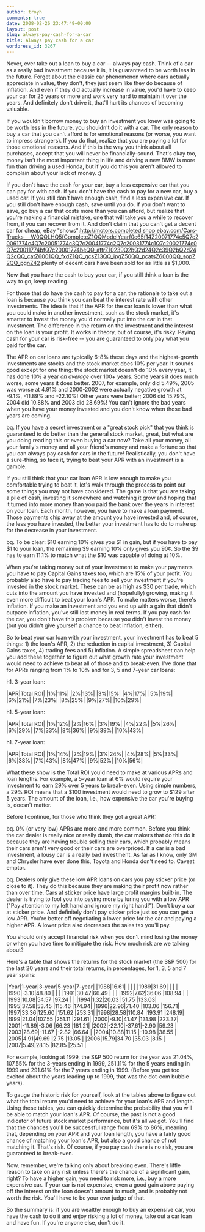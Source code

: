 ```yaml
---
author: troyh
comments: true
date: 2008-02-26 23:47:49+00:00
layout: post
slug: always-pay-cash-for-a-car
title: Always pay cash for a car
wordpress_id: 3267
---
```


Never, ever take out a loan to buy a car -- always pay cash. Think of a car as a really bad investment because it is, it is guaranteed to be worth less in the future. Forget about the classic car phenomenon where cars actually appreciate in value, they don't, they just seem like they do because of inflation. And even if they did actually increase in value, you'd have to keep your car for 25 years or more and work very hard to maintain it over the years. And definitely don't drive it, that'll hurt its chances of becoming valuable.

If you wouldn't borrow money to buy an investment you knew was going to be worth less in the future, you shouldn't do it with a car. The only reason to buy a car that you can't afford is for emotional reasons (or worse, you want to impress strangers). If you do that, realize that you are paying a lot for those emotional reasons. And if this is the way you think about all purchases, accept that you will never be financially-sound. That's okay too, money isn't the most important thing in life and driving a new BMW is more fun than driving a used Honda, but if you do this you aren't allowed to complain about your lack of money. :)

If you don't have the cash for your car, buy a less expensive car that you can pay for with cash. If you don't have the cash to pay for a new car, buy a used car. If you still don't have enough cash, find a less expensive car. If you still don't have enough cash, save until you do. If you don't want to save, go buy a car that costs more than you can afford, but realize that you're making a financial mistake, one that will take you a while to recover from, if you can recover from it. And don't claim that you can't get a decent car for cheap, eBay "shows":http://motors.completed.shop.ebay.com/Cars-Trucks___W0QQLHQ5fCompleteZ1QQModelYearf0c65f14Z20071774c5Q7c20061774c4Q7c20051774c3Q7c20041774c2Q7c20031774c1Q7c20021774c0Q7c20011774bfQ7c20001774beQQ_attrZ10239Q2bQ2d24Q2c39Q2bQ2d24Q2cQQ_catZ6001QQ_fxdZ1QQ_gcsZ13QQ_ipgZ50QQ_pcatsZ6000QQ_sopZ2QQ_pgnZ42 plenty of decent cars have been sold for as little as $1,000.

Now that you have the cash to buy your car, if you still think a loan is the way to go, keep reading.


<!-- more -->

For those that do have the cash to pay for a car, the rationale to take out a loan is because you think you can beat the interest rate with other investments. The idea is that if the APR for the car loan is lower than what you could make in another investment, such as the stock market, it's smarter to invest the money you'd normally put into the car in that investment. The difference in the return on the investment and the interest on the loan is your profit. It works in theory, but of course, it's risky. Paying cash for your car is risk-free -- you are guaranteed to only pay what you paid for the car.

The APR on car loans are typically 6-8% these days and the highest-growth investments are stocks and the stock market does 10% per year. It sounds good except for one thing: the stock market doesn't do 10% every year, it has done 10% a year _on average_ over 100+ years. Some years it does much worse, some years it does better. 2007, for example, only did 5.49%, 2005 was worse at 4.91% and 2000-2002 were actually negative growth at -9.1%, -11.89% and -22.10%! Other years were better; 2006 did 15.79%, 2004 did 10.88% and 2003 did 28.69%! You can't ignore the bad years when you have your money invested and you don't know when those bad years are coming.

bq. If you have a secret investment or a "great stock pick" that you think is guaranteed to do better than the general stock market, great, but what are you doing reading this or even buying a car now? Take all your money, all your family's money and all your friend's money and make a fortune so that you can always pay cash for cars in the future! Realistically, you don't have a sure-thing, so face it, trying to beat your APR with an investment is a gamble.

If you still think that your car loan APR is low enough to make you comfortable trying to beat it, let's walk through the process to point out some things you may not have considered. The game is that you are taking a pile of cash, investing it somewhere and watching it grow and hoping that it turned into more money than you paid the bank over the years in interest on your loan. Each month, however, you have to make a loan payment. Those payments chip away at the amount you have invested and, of course, the less you have invested, the better your investment has to do to make up for the decrease in your investment.

bq. To be clear: $10 earning 10% gives you $1 in gain, but if you have to pay $1 to your loan, the remaining $9 earning 10% only gives you 90¢. So the $9 has to earn 11.1% to match what the $10 was capable of doing at 10%.

When you're taking money out of your investment to make your payments you have to pay Capital Gains taxes too, which are 15% of your profit. You probably also have to pay trading fees to sell your investment if you're invested in the stock market. These can be as high as $30 per trade, which cuts into the amount you have invested and (hopefully) growing, making it even more difficult to beat your loan's APR. To make matters worse, there's inflation. If you make an investment and you end up with a gain that didn't outpace inflation, you've still lost money in real terms. If you pay cash for the car, you don't have this problem because you didn't invest the money (but you didn't give yourself a chance to beat inflation, either).

So to beat your car loan with your investment, your investment has to beat 5 things: 1) the loan's APR, 2) the reduction in capital investment, 3) Capital Gains taxes, 4) trading fees and 5) inflation. A simple spreadsheet can help you add these together to figure out what growth rate your investment would need to achieve to beat all of those and to break-even. I've done that for APRs ranging from 1% to 10% and for 3, 5 and 7-year car loans:

h1. 3-year loan:

|APR|Total ROI|
|1%|11%|
|2%|13%|
|3%|15%|
|4%|17%|
|5%|19%|
|6%|21%|
|7%|23%|
|8%|25%|
|9%|27%|
|10%|29%|

h1. 5-year loan:

|APR|Total ROI|
|1%|12%|
|2%|16%|
|3%|19%|
|4%|22%|
|5%|26%|
|6%|29%|
|7%|33%|
|8%|36%|
|9%|39%|
|10%|43%|

h1. 7-year loan:

|APR|Total ROI|
|1%|14%|
|2%|19%|
|3%|24%|
|4%|28%|
|5%|33%|
|6%|38%|
|7%|43%|
|8%|47%|
|9%|52%|
|10%|56%|


What these show is the Total ROI you'd need to make at various APRs and loan lengths. For example, a 5-year loan at 6% would require your investment to earn 29% over 5 years to break-even. Using simple numbers, a 29% ROI means that a $100 investment would need to grow to $129 after 5 years. The amount of the loan, i.e., how expensive the car you're buying is, doesn't matter.

Before I continue, for those who think they got a great APR:

bq. 0% (or very low) APRs are more and more common. Before you think the car dealer is really nice or really dumb, the car makers that do this do it because they are having trouble selling their cars, which probably means their cars aren't very good or their cars are overpriced. If a car is a bad investment, a lousy car is a really bad investment. As far as I know, only GM and Chrysler have ever done this, Toyota and Honda don't need to. Caveat emptor.

bq. Dealers only give these low APR loans on cars you pay sticker price (or close to it). They do this because they are making their profit now rather than over time. Cars at sticker price have large profit margins built-in. The dealer is trying to fool you into paying more by luring you with a low APR ("Pay attention to my left hand and ignore my right hand!"). Don't buy a car at sticker price. And definitely don't pay sticker price just so you can get a low APR. You're better off negotiating a lower price for the car and paying a higher APR. A lower price also decreases the sales tax you'll pay.

You should only accept financial risk when you don't mind losing the money or when you have time to mitigate the risk. How much risk are we talking about?

Here's a table that shows the returns for the stock market (the S&P 500) for the last 20 years and their total returns, in percentages, for 1, 3, 5 and 7 year spans:

|Year|1-year|3-year|5-year|7-year|
|1988|16.61|		| | |
|1989|31.69|		| | |
|1990|-3.10|48.80	| | |
|1991|30.47|66.49	| | |
|1992|7.62|36.06	|108.94	| |
|1993|10.08|54.57	|97.24	| |
|1994|1.32|20.03	|51.75	|133.03|
|1995|37.58|53.45	|115.46	|174.94|
|1996|22.96|71.40	|103.06	|156.71|
|1997|33.36|125.60	|151.62	|253.31|
|1998|28.58|110.84	|193.91	|248.19|
|1999|21.04|107.55	|251.11	|291.61|
|2000|-9.10|41.47	|131.98	|223.37|
|2001|-11.89|-3.06	|66.23	|181.21|
|2002|-22.10|-37.61|-2.90	|59.23 |
|2003|28.69|-11.67	|-2.82	|66.64 |
|2004|10.88|11.15	|-10.98	|38.55 |
|2005|4.91|49.69	|2.75	|13.05 |
|2006|15.79|34.70	|35.03	|8.15  |
|2007|5.49|28.15	|82.85	|25.51 |

For example, looking at 1999, the S&P 500 return for the year was 21.04%, 107.55% for the 3-years ending in 1999, 251.11% for the 5 years ending in 1999 and 291.61% for the 7 years ending in 1999. (Before you get too excited about the years leading up to 1999, that was the dot-com bubble years).

To gauge the historic risk for yourself, look at the tables above to figure out what the total return you'd need to achieve for your loan's APR and length. Using these tables, you can quickly determine the probability that you will be able to match your loan's APR. Of course, the past is not a good indicator of future stock market performance, but it's all we got. You'll find that the chances you'll be successful range from 69% to 86%, meaning that, depending on your APR and your loan length, you have a fairly good chance of matching your loan's APR, but also a good chance of not matching it. That's risk. Of course, if you pay cash there is no risk, you are guaranteed to break-even.

Now, remember, we're talking only about breaking even. There's little reason to take on any risk unless there's the chance of a significant gain, right? To have a higher gain, you need to risk more, i.e., buy a more expensive car. If your car is not expensive, even a good gain above paying off the interest on the loan doesn't amount to much, and is probably not worth the risk. You'll have to be your own judge of that.

So the summary is: if you are wealthy enough to buy an expensive car, you have the cash to do it and enjoy risking a lot of money, take out a car loan and have fun. If you're anyone else, don't do it.
